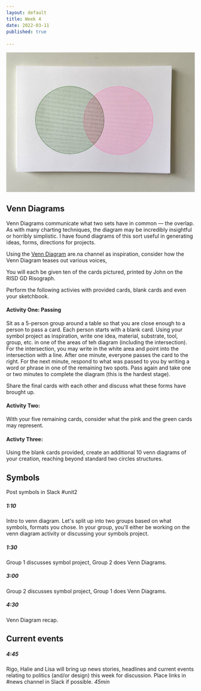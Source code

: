 ```yaml
---
layout: default
title: Week 4
date: 2022-03-11
published: true

---
```



![Venn](/img/venn.jpg)

## Venn Diagrams

Venn Diagrams communicate what two sets have in common — the overlap. As with many charting techniques, the diagram may be incredibly insightful or horribly simplistic. I have found diagrams of this sort useful in generating ideas, forms, directions for projects.

Using the [Venn Diagram](https://www.are.na/hannah-suzanna/venn-diagrams-iz5fwdzasqc) are.na channel as inspiration, consider how the Venn Diagram teases out various voices, 

You will each be given ten of the cards pictured, printed by John on the RISD GD Risograph. 

Perform the following activies with provided cards, blank cards and even your sketchbook. 

#### Activity One: Passing

Sit as a 5-person group around a table so that you are close enough to a person to pass a card. Each person starts with a blank card. Using your symbol project as inspiration, write one idea, material, substrate, tool, group, etc. in one of the areas of teh diagram (including the intersection). For the intersection, you may write in the white area and point into the intersection with a line. After one minute, everyone passes the card to the right. For the next minute, respond to what was passed to you by writing a word or phrase in one of the remaining two spots. Pass again and take one or two minutes to complete the diagram (this is the hardest stage).

Share the final cards with each other and discuss what these forms have brought up. 

#### Activity Two: 

With your five remaining cards, consider what the pink and the green cards may represent. 


#### Activty Three:

Using the blank cards provided, create an additional 10 venn diagrams of your creation, reaching beyond standard two circles structures.


## Symbols
Post symbols in Slack #unit2

##### 1:10

Intro to venn diagram. Let's split up into two groups based on what symbols, formats you chose. In your group, you'll either be working on the venn diagram activity or discussing your symbols project.  

##### 1:30

Group 1 discusses symbol project, Group 2 does Venn Diagrams.

##### 3:00

Group 2 discusses symbol project, Group 1 does Venn Diagrams.


##### 4:30

Venn Diagram recap. 

## Current events

##### 4:45

Rigo, Halie and Lisa will bring up news stories, headlines and current events relating to politics (and/or design) this week for discussion. Place links in #news channel in Slack if possible. 
*45min* 

